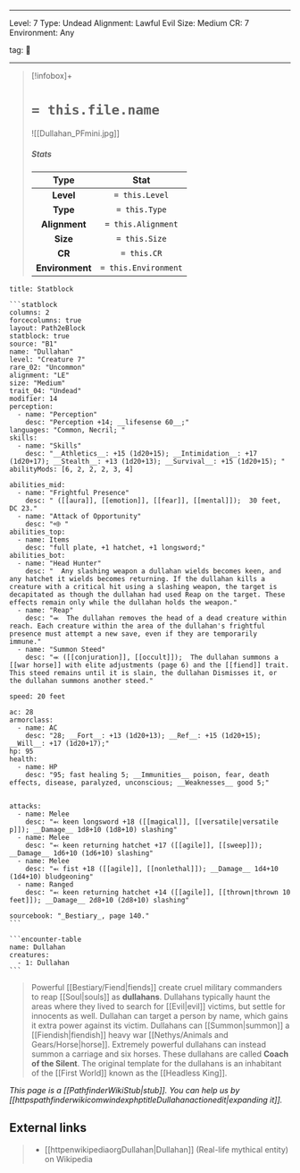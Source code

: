 
---


Level: 7
Type: Undead
Alignment: Lawful Evil
Size: Medium
CR: 7
Environment: Any


tag: 👹

---

> [!infobox]+
> #  `= this.file.name`
> ![[Dullahan_PFmini.jpg]]
> ##### Stats
> Type | Stat |
> :---:|:---:|
> **Level** | `= this.Level` |
> **Type** | `= this.Type` |
> **Alignment** | `= this.Alignment` |
> **Size** | `= this.Size` |
> **CR** | `= this.CR` |
> **Environment** | `= this.Environment` |




````ad-info
title: Statblock

```statblock
columns: 2
forcecolumns: true
layout: Path2eBlock
statblock: true
source: "B1"
name: "Dullahan"
level: "Creature 7"
rare_02: "Uncommon"
alignment: "LE"
size: "Medium"
trait_04: "Undead"
modifier: 14
perception:
  - name: "Perception"
    desc: "Perception +14; __lifesense 60__;"
languages: "Common, Necril; "
skills:
  - name: "Skills"
    desc: "__Athletics__: +15 (1d20+15); __Intimidation__: +17 (1d20+17); __Stealth__: +13 (1d20+13); __Survival__: +15 (1d20+15); "
abilityMods: [6, 2, 2, 2, 3, 4]

abilities_mid:
  - name: "Frightful Presence"
    desc: " ([[aura]], [[emotion]], [[fear]], [[mental]]);  30 feet, DC 23."
  - name: "Attack of Opportunity"
    desc: "⬲ "
abilities_top:
  - name: Items
    desc: "full plate, +1 hatchet, +1 longsword;"
abilities_bot:
  - name: "Head Hunter"
    desc: "  Any slashing weapon a dullahan wields becomes keen, and any hatchet it wields becomes returning. If the dullahan kills a creature with a critical hit using a slashing weapon, the target is decapitated as though the dullahan had used Reap on the target. These effects remain only while the dullahan holds the weapon."
  - name: "Reap"
    desc: "⬺  The dullahan removes the head of a dead creature within reach. Each creature within the area of the dullahan's frightful presence must attempt a new save, even if they are temporarily immune."
  - name: "Summon Steed"
    desc: "⬺ ([[conjuration]], [[occult]]);  The dullahan summons a [[war horse]] with elite adjustments (page 6) and the [[fiend]] trait. This steed remains until it is slain, the dullahan Dismisses it, or the dullahan summons another steed."

speed: 20 feet

ac: 28
armorclass:
  - name: AC
    desc: "28; __Fort__: +13 (1d20+13); __Ref__: +15 (1d20+15); __Will__: +17 (1d20+17);"
hp: 95
health:
  - name: HP
    desc: "95; fast healing 5; __Immunities__ poison, fear, death effects, disease, paralyzed, unconscious; __Weaknesses__ good 5;"


attacks:
  - name: Melee
    desc: "⬻ keen longsword +18 ([[magical]], [[versatile|versatile p]]); __Damage__ 1d8+10 (1d8+10) slashing"
  - name: Melee
    desc: "⬻ keen returning hatchet +17 ([[agile]], [[sweep]]); __Damage__ 1d6+10 (1d6+10) slashing"
  - name: Melee
    desc: "⬻ fist +18 ([[agile]], [[nonlethal]]); __Damage__ 1d4+10 (1d4+10) bludgeoning"
  - name: Ranged
    desc: "⬻ keen returning hatchet +14 ([[agile]], [[thrown|thrown 10 feet]]); __Damage__ 2d8+10 (2d8+10) slashing"

sourcebook: "_Bestiary_, page 140."
```

```encounter-table
name: Dullahan
creatures:
  - 1: Dullahan
```

````



> Powerful [[Bestiary/Fiend|fiends]] create cruel military commanders to reap [[Soul|souls]] as **dullahans**. Dullahans typically haunt the areas where they lived to search for [[Evil|evil]] victims, but settle for innocents as well. Dullahan can target a person by name, which gains it extra power against its victim.
> Dullahans can [[Summon|summon]] a [[Fiendish|fiendish]] heavy war [[Nethys/Animals and Gears/Horse|horse]]. Extremely powerful dullahans can instead summon a carriage and six horses. These dullahans are called **Coach of the Silent**.
> The original template for the dullahans is an inhabitant of the [[First World]] known as the [[Headless King]].



*This page is a [[PathfinderWikiStub|stub]]. You can help us by [[httpspathfinderwikicomwindexphptitleDullahanactionedit|expanding it]].*




## External links

> - [[httpenwikipediaorgDullahan|Dullahan]] (Real-life mythical entity) on Wikipedia






